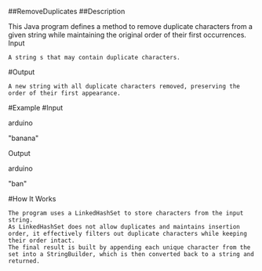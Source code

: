 ##RemoveDuplicates
##Description

This Java program defines a method to remove duplicate characters from a given string while maintaining the original order of their first occurrences.
Input

    A string s that may contain duplicate characters.

#Output

    A new string with all duplicate characters removed, preserving the order of their first appearance.

#Example
#Input

arduino

"banana"

Output

arduino

"ban"

#How It Works

    The program uses a LinkedHashSet to store characters from the input string.
    As LinkedHashSet does not allow duplicates and maintains insertion order, it effectively filters out duplicate characters while keeping their order intact.
    The final result is built by appending each unique character from the set into a StringBuilder, which is then converted back to a string and returned.